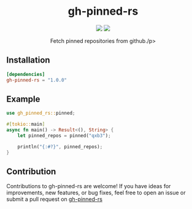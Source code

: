 <h1 align="center">gh-pinned-rs</h1>
<p align="center">
    <img src="https://img.shields.io/crates/v/gh-pinned-rs" />
    <img src="https://img.shields.io/crates/dr/gh-pinned-rs" />
</p>
<p align="center">Fetch pinned repositories from github./p>

## Installation

```toml
[dependencies]
gh-pinned-rs = "1.0.0"
```

## Example

```rust
use gh_pinned_rs::pinned;

#[tokio::main]
async fn main() -> Result<(), String> {
    let pinned_repos = pinned("qxb3");

    println("{:#?}", pinned_repos);
}
```

## Contribution

Contributions to gh-pinned-rs are welcome! If you have ideas for improvements, new features, or bug fixes, feel free to open an issue or submit a pull request on [gh-pinned-rs](https://github.com/qxb3/gh-pinned-rs)
